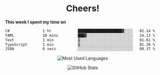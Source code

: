 <h1 align="center">Cheers!</h1>

**This week I spent my time on**
<!--START_SECTION:waka-->

```txt
C#               1 hr            ████████████████████▓░░░░   82.14 %
YAML             10 mins         ███▓░░░░░░░░░░░░░░░░░░░░░   14.13 %
Text             1 min           ▒░░░░░░░░░░░░░░░░░░░░░░░░   01.61 %
TypeScript       1 min           ▒░░░░░░░░░░░░░░░░░░░░░░░░   01.39 %
JSON             0 secs          ░░░░░░░░░░░░░░░░░░░░░░░░░   00.37 %
```

<!--END_SECTION:waka-->

<p align="center"><img src="https://github-readme-stats.vercel.app/api/top-langs/?username=thnkrn&layout=compact&hide=html&theme=tokyonight" alt="Most Used Languages" /></p>

<p align="center"><img src="https://github-readme-stats.vercel.app/api?username=thnkrn&show_icons=true&count_private=true&theme=tokyonight&show=reviews&hide_rank=false&rank_icon=github" alt="GitHub Stats" /></p>

<!-- <p align="center"><a href="https://wakatime.com"><img src="https://wakatime.com/share/@thnkrn/40092326-d1bd-471b-89da-9a7c63939402.png" /></p>
 -->
